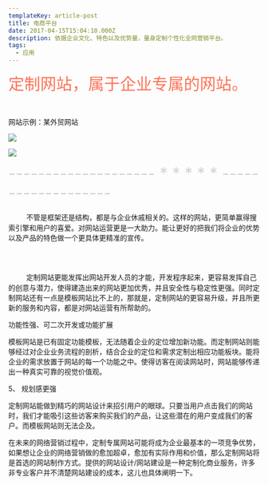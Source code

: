 ```yaml
---
templateKey: article-post
title: 电商平台
date: 2017-04-15T15:04:10.000Z
description: 依据企业文化、特色以及优势量，量身定制个性化全网营销平台。
tags:
  - 应用
---
```

<font color=#FF7256 size=6>定制网站，属于企业专属的网站。</font>

<br />

网站示例：某外贸网站

![](/img/外贸网站.png)

![](/img/1.jpg)

<font color=#D3D3D3 size=6>-------------------- \* \* \* \* * -------------------</font>



<font color=#FFFFFF size=4>一一</font>不管是框架还是结构，都是与企业休戚相关的。这样的网站，更简单赢得搜索引擎和用户的喜爱。对网站运营更是一大助力。能让更好的把我们将企业的优势以及产品的特色做一个更具体更精准的宣传。

<font color=#FFFFFF size=4>一一</font>

<font color=#FFFFFF size=4>一一</font>定制网站更能发挥出网站开发人员的才能，开发程序起来，更容易发挥自己的创意与潜力，使得建造出来的网站更加优秀，并且安全性与稳定性更强。同时定制网站还有一点是模板网站比不上的，那就是，定制网站的更容易升级，并且所更新的服务和内容，都是对网站运营有所帮助的。

功能性强、可二次开发或功能扩展

模板网站是已有固定功能模板，无法随着企业的定位增加新功能。而定制网站则能够经过对企业业务流程的剖析，结合企业的定位和需求定制出相应功能板块。能将企业的需求放置于网站的每一个功能之中。使得访客在阅读网站时，网站能够传递出一种真实可靠的视觉价值观。

5、 规划感更强

定制网站能做到精巧的网站设计来招引用户的眼球。只要当用户点击我们的网站时，我们才能吸引这些访客来购买我们的产品，让这些潜在的用户变成我们的客户。而模板网站则无法企及。

在未来的网络营销过程中，定制专属网站可能将成为企业最基本的一项竞争优势，如果想让企业的网络营销做的愈加超卓，愈加有实际作用和价值，那么定制网站将是首选的网站制作方式。提供的网站设计/网站建设是一种定制化商业服务，许多非专业客户并不清楚网站建设的成本，这儿也具体阐明一下。
